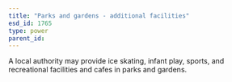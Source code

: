 ```yaml
---
title: "Parks and gardens - additional facilities"
esd_id: 1765
type: power
parent_id:  
---
```


A local authority may provide ice skating, infant play, sports, and recreational facilities and cafes in parks and gardens.

